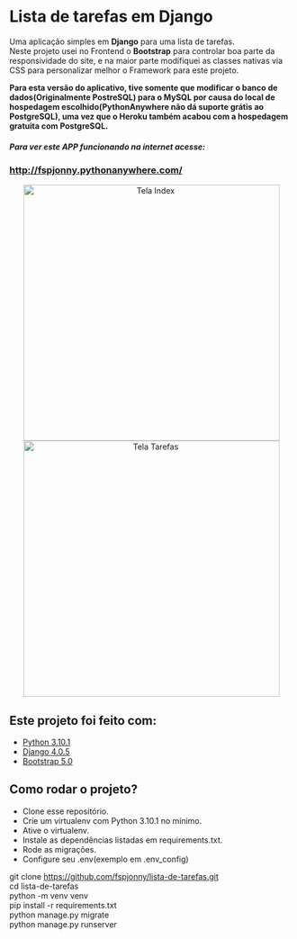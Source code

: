 # Lista de tarefas em Django

Uma aplicação simples em **Django** para uma lista de tarefas.</br>
Neste projeto usei no Frontend o **Bootstrap** para controlar boa parte da responsividade do site,
e na maior parte modifiquei as classes nativas via CSS para personalizar melhor o Framework para este projeto.</br>

**Para esta versão do aplicativo, tive somente que modificar o banco de dados(Originalmente PostreSQL) para o MySQL por causa do local de hospedagem escolhido(PythonAnywhere não dá suporte grátis ao PostgreSQL), uma vez que o Heroku também acabou com a hospedagem gratuita com PostgreSQL.**

##### Para ver este APP funcionando na internet acesse:

### http://fspjonny.pythonanywhere.com/

<div align="center">
<img height="455" src="https://i.imgur.com/WJgaLV1.png" alt="Tela Index">
<img height="455" src="https://i.imgur.com/8JguufW.png" alt="Tela Tarefas">
</div>

## Este projeto foi feito com:

- [Python 3.10.1](https://www.python.org/)
- [Django 4.0.5](https://www.djangoproject.com/)
- [Bootstrap 5.0](https://getbootstrap.com/)

## Como rodar o projeto?

- Clone esse repositório.
- Crie um virtualenv com Python 3.10.1 no mínimo.
- Ative o virtualenv.
- Instale as dependências listadas em requirements.txt.
- Rode as migrações.
- Configure seu .env(exemplo em .env_config)

git clone https://github.com/fspjonny/lista-de-tarefas.git<br>
cd lista-de-tarefas<br>
python -m venv venv<br>
pip install -r requirements.txt<br>
python manage.py migrate<br>
python manage.py runserver<br>
